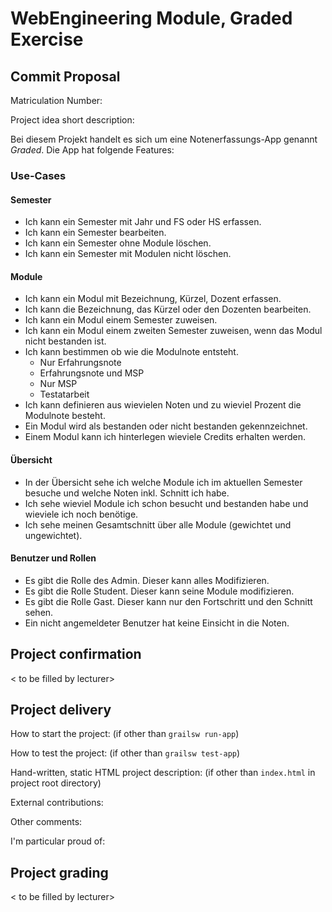 # WebEngineering Module, Graded Exercise

## Commit Proposal

Matriculation Number: <to be filled by student>

Project idea short description: 

Bei diesem Projekt handelt es sich um eine Notenerfassungs-App genannt *Graded*.
Die App hat folgende Features:

### Use-Cases
#### Semester
- Ich kann ein Semester mit Jahr und FS oder HS erfassen.
- Ich kann ein Semester bearbeiten.
- Ich kann ein Semester ohne Module löschen.
- Ich kann ein Semester mit Modulen nicht löschen.
#### Module
- Ich kann ein Modul mit Bezeichnung, Kürzel, Dozent erfassen.
- Ich kann die Bezeichnung, das Kürzel oder den Dozenten bearbeiten.
- Ich kann ein Modul einem Semester zuweisen.
- Ich kann ein Modul einem zweiten Semester zuweisen, wenn das Modul nicht bestanden ist.
- Ich kann bestimmen ob wie die Modulnote entsteht.
  - Nur Erfahrungsnote
  - Erfahrungsnote und MSP
  - Nur MSP
  - Testatarbeit
- Ich kann definieren aus wievielen Noten und zu wieviel Prozent die Modulnote besteht.
- Ein Modul wird als bestanden oder nicht bestanden gekennzeichnet.
- Einem Modul kann ich hinterlegen wieviele Credits erhalten werden.
#### Übersicht
- In der Übersicht sehe ich welche Module ich im aktuellen Semester besuche und welche Noten inkl. Schnitt ich habe.
- Ich sehe wieviel Module ich schon besucht und bestanden habe und wieviele ich noch benötige.
- Ich sehe meinen Gesamtschnitt über alle Module (gewichtet und ungewichtet).
#### Benutzer und Rollen
- Es gibt die Rolle des Admin. Dieser kann alles Modifizieren.
- Es gibt die Rolle Student. Dieser kann seine Module modifizieren.
- Es gibt die Rolle Gast. Dieser kann nur den Fortschritt und den Schnitt sehen.
- Ein nicht angemeldeter Benutzer hat keine Einsicht in die Noten.

## Project confirmation

< to be filled by lecturer>


## Project delivery <to be filled by student>

How to start the project: (if other than `grailsw run-app`)

How to test the project:  (if other than `grailsw test-app`)

Hand-written, static HTML 
project description:      (if other than `index.html` in project root directory)

External contributions:

Other comments: 

I'm particular proud of:


## Project grading 

< to be filled by lecturer>
